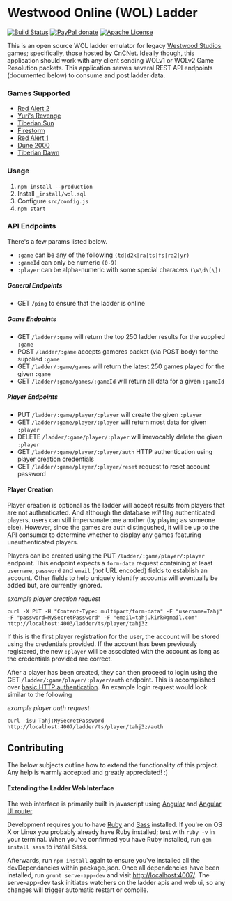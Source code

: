 # Westwood Online (WOL) Ladder 
[![Build Status](https://travis-ci.org/sean3z/wol-ladder.svg?branch=develop)](https://travis-ci.org/sean3z/wol-ladder) [![PayPal donate](https://img.shields.io/badge/paypal-donate-yellow.svg)](https://www.paypal.com/cgi-bin/webscr?cmd=_donations&business=5PWNYVG8W7UFS&lc=US&item_name=Westwood%20Online%20Ladder&currency_code=USD&bn=PP%2dDonationsBF%3abtn_donateCC_LG%2egif%3aNonHostedGuest) [![Apache License](https://img.shields.io/hexpm/l/plug.svg)](http://www.apache.org/licenses/LICENSE-2.0)

This is an open source WOL ladder emulator for legacy [Westwood Studios](http://en.wikipedia.org/wiki/Westwood_Studios) games; specifically, those hosted by [CnCNet](http://cncnet.org). Ideally though, this application should work with any client sending WOLv1 or WOLv2 Game Resolution packets. This application serves several REST API endpoints (documented below) to consume and post ladder data.

### Games Supported
* [Red Alert 2](http://en.wikipedia.org/wiki/Command_%26_Conquer:_Red_Alert_2)
* [Yuri's Revenge](http://en.wikipedia.org/wiki/Command_%26_Conquer:_Yuri%27s_Revenge)
* [Tiberian Sun](http://en.wikipedia.org/wiki/Command_%26_Conquer:_Tiberian_Sun)
* [Firestorm](http://en.wikipedia.org/wiki/Command_%26_Conquer:_Tiberian_Sun#Firestorm)
* [Red Alert 1](http://en.wikipedia.org/wiki/Command_%26_Conquer:_Red_Alert)
* [Dune 2000](http://en.wikipedia.org/wiki/Dune_2000)
* [Tiberian Dawn](http://en.wikipedia.org/wiki/Command_%26_Conquer)

### Usage
1. `npm install --production`
2. Install `_install/wol.sql`
3. Configure `src/config.js`
4. `npm start`

### API Endpoints
There's a few params listed below.

* `:game` can be any of the following `(td|d2k|ra|ts|fs|ra2|yr)`
* `:gameId` can only be numeric `(0-9)`
* `:player` can be alpha-numeric with some special characers `(\w\d\[\])`

##### General Endpoints
* GET `/ping` to ensure that the ladder is online

##### Game Endpoints
* GET `/ladder/:game` will return the top 250 ladder results for the supplied `:game`
* POST `/ladder/:game` accepts gameres packet (via POST body) for the supplied `:game`
* GET `/ladder/:game/games` will return the latest 250 games played for the given `:game`
* GET `/ladder/:game/games/:gameId` will return all data for a given `:gameId`

##### Player Endpoints
* PUT `/ladder/:game/player/:player` will create the given `:player`
* GET `/ladder/:game/player/:player` will return most data for given `:player` 
* DELETE `/ladder/:game/player/:player` will irrevocably delete the given `:player`
* GET `/ladder/:game/player/:player/auth` HTTP authentication using player creation credentials
* GET `/ladder/:game/player/:player/reset` request to reset account password

#### Player Creation
Player creation is optional as the ladder will accept results from players that are not authenticated. And although the database _will_ flag authenticated players, users can still impersonate one another (by playing as someone else). However, since the games are auth distingushed, it will be up to the API consumer to determine whether to display any games featuring unauthenticated players. 

Players can be created using the PUT `/ladder/:game/player/:player` endpoint. This endpoint expects a `form-data` request containing at least `username`, `password` and `email` (_not_ URL encoded) fields to establish an account. Other fields to help uniquely identify accounts will eventually be added but, are currently ignored.

_example player creation request_
```shell
curl -X PUT -H "Content-Type: multipart/form-data" -F "username=Tahj" -F "password=MySecretPassword" -F "email=tahj.kirk@gmail.com" http://localhost:4003/ladder/ts/player/tahj3z
```

If this is the first player registration for the user, the account will be stored using the credentials provided. If the account has been previously registered, the new `:player` will be associated with the account as long as the credentials provided are correct.

After a player has been created, they can then proceed to login using the GET `/ladder/:game/player/:player/auth` endpoint. This is accomplished over [basic HTTP authentication](http://en.wikipedia.org/wiki/Basic_access_authentication). An example login request would look similar to the following

_example player auth request_
```shell
curl -isu Tahj:MySecretPassword http://localhost:4007/ladder/ts/player/tahj3z/auth
```

## Contributing
The below subjects outline how to extend the functionality of this project. Any help is warmly accepted and greatly appreciated! :)

#### Extending the Ladder Web Interface
The web interface is primarily built in javascript using [Angular](https://angularjs.org/) and [Angular UI router](http://angular-ui.github.io/ui-router/site).

Development requires you to have [Ruby](http://www.ruby-lang.org/en/downloads/) and [Sass](http://sass-lang.com/download.html) installed. If you're on OS X or Linux you probably already have Ruby installed; test with `ruby -v` in your terminal. When you've confirmed you have Ruby installed, run `gem install sass` to install Sass.

Afterwards, run `npm install` again to ensure you've installed all the devDependancies within package.json. Once all dependencies have been installed, run `grunt serve-app-dev` and visit [http://localhost:4007/](http://localhost:4007/). The serve-app-dev task initiates watchers on the ladder apis and web ui, so any changes will trigger automatic restart or compile.

